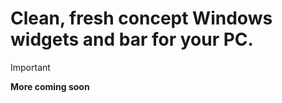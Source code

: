 # Clean, fresh concept Windows widgets and bar for your PC.

> [!IMPORTANT] 
> **More coming soon**
